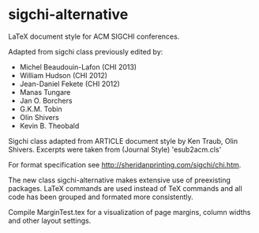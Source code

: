 sigchi-alternative
==================

LaTeX document style for ACM SIGCHI conferences. 

Adapted from sigchi class previously edited by:
*  Michel Beaudouin-Lafon (CHI 2013)
*  William Hudson         (CHI 2012)
*  Jean-Daniel Fekete     (CHI 2012)
*  Manas Tungare
*  Jan O. Borchers
*  G.K.M. Tobin
*  Olin Shivers
*  Kevin B. Theobald

Sigchi class adapted from ARTICLE document style by Ken Traub, Olin Shivers.
Excerpts were taken from (Journal Style) 'esub2acm.cls'

For format specification see http://sheridanprinting.com/sigchi/chi.htm.

The new class sigchi-alternative makes extensive use of preexisting packages.
LaTeX commands are used instead of TeX commands and all code has been grouped and formated more consistently.

Compile MarginTest.tex for a visualization of page margins, column widths and other layout settings.